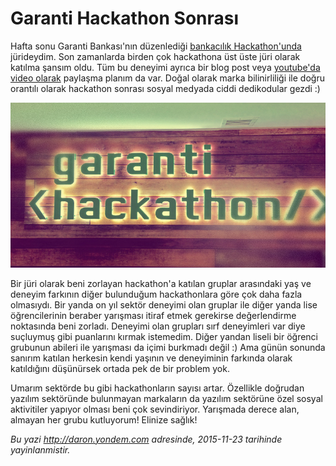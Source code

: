 # Garanti Hackathon Sonrası
Hafta sonu Garanti Bankası'nın düzenlediği [bankacılık Hackathon'unda](https://hackathon.garanti.com.tr/) jürideydim. Son zamanlarda birden çok hackathona üst üste jüri olarak katılma şansım oldu. Tüm bu deneyimi ayrıca bir blog post veya [youtube'da video olarak](https://www.youtube.com/user/daronyondem) paylaşma planım da var. Doğal olarak marka bilinirliliği ile doğru orantılı olarak hackathon sonrası sosyal medyada ciddi dedikodular gezdi :) 

![](media/Garanti_Hackathon_Sonrasi/hackhaton-image.jpg)

Bir jüri olarak beni zorlayan hackathon'a katılan gruplar arasındaki yaş ve deneyim farkının diğer bulunduğum hackathonlara göre çok daha fazla olmasıydı. Bir yanda on yıl sektör deneyimi olan gruplar ile diğer yanda lise öğrencilerinin beraber yarışması itiraf etmek gerekirse değerlendirme noktasında beni zorladı. Deneyimi olan grupları sırf deneyimleri var diye suçluymuş gibi puanlarını kırmak istemedim. Diğer yandan liseli bir öğrenci grubunun abileri ile yarışması da içimi burkmadı değil :) Ama günün sonunda sanırım katılan herkesin kendi yaşının ve deneyiminin farkında olarak katıldığını düşünürsek ortada pek de bir problem yok. 

Umarım sektörde bu gibi hackathonların sayısı artar. Özellikle doğrudan yazılım sektöründe bulunmayan markaların da yazılım sektörüne özel sosyal aktivitiler yapıyor olması beni çok sevindiriyor. Yarışmada derece alan, almayan her grubu kutluyorum! Elinize sağlık!



*Bu yazi http://daron.yondem.com adresinde, 2015-11-23 tarihinde yayinlanmistir.*
